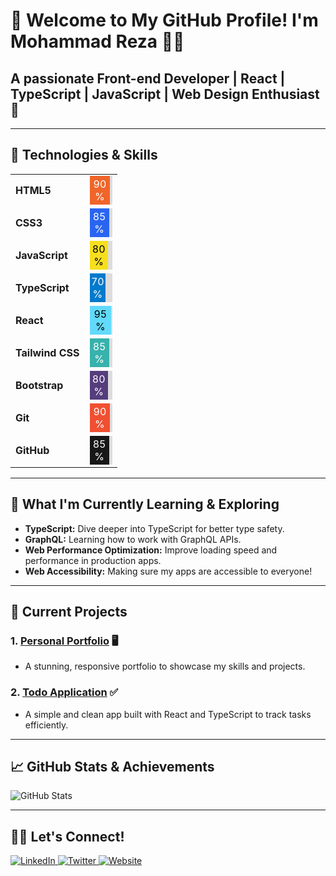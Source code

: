 # 🌟 Welcome to My GitHub Profile! I'm **Mohammad Reza** 👨‍💻

## A passionate Front-end Developer | React | TypeScript | JavaScript | Web Design Enthusiast 🚀

---

## 🚀 Technologies & Skills

<table>
  <tr>
    <td><b>HTML5</b></td>
    <td>
      <div style="width: 100%; background-color: #ddd;">
        <div style="width: 90%; background-color: #f06529; color: white; text-align: center; padding: 3px 0;">90%</div>
      </div>
    </td>
  </tr>
  <tr>
    <td><b>CSS3</b></td>
    <td>
      <div style="width: 100%; background-color: #ddd;">
        <div style="width: 85%; background-color: #2965f1; color: white; text-align: center; padding: 3px 0;">85%</div>
      </div>
    </td>
  </tr>
  <tr>
    <td><b>JavaScript</b></td>
    <td>
      <div style="width: 100%; background-color: #ddd;">
        <div style="width: 80%; background-color: #f7df1e; color: black; text-align: center; padding: 3px 0;">80%</div>
      </div>
    </td>
  </tr>
  <tr>
    <td><b>TypeScript</b></td>
    <td>
      <div style="width: 100%; background-color: #ddd;">
        <div style="width: 70%; background-color: #007acc; color: white; text-align: center; padding: 3px 0;">70%</div>
      </div>
    </td>
  </tr>
  <tr>
    <td><b>React</b></td>
    <td>
      <div style="width: 100%; background-color: #ddd;">
        <div style="width: 95%; background-color: #61dafb; color: black; text-align: center; padding: 3px 0;">95%</div>
      </div>
    </td>
  </tr>
  <tr>
    <td><b>Tailwind CSS</b></td>
    <td>
      <div style="width: 100%; background-color: #ddd;">
        <div style="width: 85%; background-color: #38b2ac; color: white; text-align: center; padding: 3px 0;">85%</div>
      </div>
    </td>
  </tr>
  <tr>
    <td><b>Bootstrap</b></td>
    <td>
      <div style="width: 100%; background-color: #ddd;">
        <div style="width: 80%; background-color: #563d7c; color: white; text-align: center; padding: 3px 0;">80%</div>
      </div>
    </td>
  </tr>
  <tr>
    <td><b>Git</b></td>
    <td>
      <div style="width: 100%; background-color: #ddd;">
        <div style="width: 90%; background-color: #f05032; color: white; text-align: center; padding: 3px 0;">90%</div>
      </div>
    </td>
  </tr>
  <tr>
    <td><b>GitHub</b></td>
    <td>
      <div style="width: 100%; background-color: #ddd;">
        <div style="width: 85%; background-color: #181717; color: white; text-align: center; padding: 3px 0;">85%</div>
      </div>
    </td>
  </tr>
</table>

---

## 🌱 What I'm Currently Learning & Exploring

- **TypeScript:** Dive deeper into TypeScript for better type safety.
- **GraphQL:** Learning how to work with GraphQL APIs.
- **Web Performance Optimization:** Improve loading speed and performance in production apps.
- **Web Accessibility:** Making sure my apps are accessible to everyone!

---

## 🔧 Current Projects

### 1. **[Personal Portfolio](https://www.mohammadreza.com)** 🖥️
- A stunning, responsive portfolio to showcase my skills and projects.
  
### 2. **[Todo Application](https://github.com/mohammadreza/todo-app)** ✅
- A simple and clean app built with React and TypeScript to track tasks efficiently.

---

## 📈 GitHub Stats & Achievements

![GitHub Stats](https://github-readme-stats.vercel.app/api?username=mohammadreza&show_icons=true&count_private=true&theme=tokyonight&hide_title=true)

---

## 🧑‍💻 Let's Connect!

<p align="left">
  <a href="https://www.linkedin.com/in/mohammadreza" target="_blank">
    <img src="https://img.shields.io/badge/LinkedIn-0077B5?style=flat&logo=linkedin&logoColor=white" alt="LinkedIn" />
  </a>
  <a href="https://twitter.com/mohammadreza" target="_blank">
    <img src="https://img.shields.io/badge/Twitter-1DA1F2?style=flat&logo=twitter&logoColor=white" alt="Twitter" />
  </a>
  <a href="https://www.mohammadreza.com" target="_blank">
    <img src="https://img.shields.io/badge/Website-000000?style=flat&logo=react&logoColor=white" alt="Website" />
  </a>
</p>
